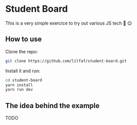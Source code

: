 # Student Board

This is a very simple exercice to try out various JS tech :tongue: :wink:

## How to use

Clone the repo:

```bash
git clone https://github.com/lilfaf/student-board.git
```
Install it and run:

```bash
cd student-board
yarn install
yarn run dev
```

## The idea behind the example

TODO
